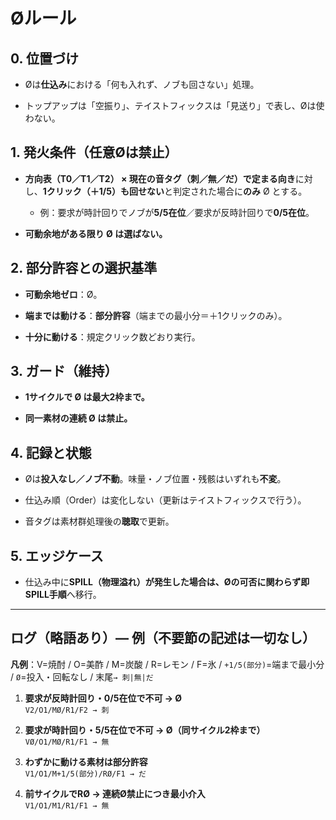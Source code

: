 # Øルール

## 0. 位置づけ

- Øは**仕込み**における「何も入れず、ノブも回さない」処理。
    
- トップアップは「空振り」、テイストフィックスは「見送り」で表し、Øは使わない。
    

## 1. 発火条件（任意Øは禁止）

- **方向表（T0／T1／T2） × 現在の音タグ（刺／無／だ）**で定まる**向き**に対し、**1クリック（＋1/5）も回せない**と判定された場合に**のみ** Ø とする。
    
    - 例：要求が時計回りでノブが**5/5在位**／要求が反時計回りで**0/5在位**。
        
- **可動余地がある限り Ø は選ばない。**
    

## 2. 部分許容との選択基準

- **可動余地ゼロ**：Ø。
    
- **端までは動ける**：**部分許容**（端までの最小分＝＋1クリックのみ）。
    
- **十分に動ける**：規定クリック数どおり実行。
    

## 3. ガード（維持）

- **1サイクルで Ø は最大2枠まで。**
    
- **同一素材の連続 Ø は禁止。**
    

## 4. 記録と状態

- Øは**投入なし／ノブ不動**。味量・ノブ位置・残骸はいずれも**不変**。
    
- 仕込み順（Order）は変化しない（更新はテイストフィックスで行う）。
    
- 音タグは素材群処理後の**聴取**で更新。
    

## 5. エッジケース

- 仕込み中に**SPILL（物理溢れ）**が発生した場合は、Øの可否に関わらず**即SPILL手順**へ移行。
    

---

## ログ（略語あり）— 例（不要節の記述は一切なし）

**凡例**：V=焼酎 / O=美酢 / M=炭酸 / R=レモン / F=氷 / `+1/5(部分)`=端まで最小分 / `Ø`=投入・回転なし / 末尾`→ 刺|無|だ`

1. **要求が反時計回り・0/5在位で不可 → Ø**  
    `V2/O1/MØ/R1/F2 → 刺`
    
2. **要求が時計回り・5/5在位で不可 → Ø（同サイクル2枠まで）**  
    `VØ/O1/MØ/R1/F1 → 無`
    
3. **わずかに動ける素材は部分許容**  
    `V1/O1/M+1/5(部分)/RØ/F1 → だ`
    
4. **前サイクルでRØ → 連続Ø禁止につき最小介入**  
    `V1/O1/M1/R1/F1 → 無`
